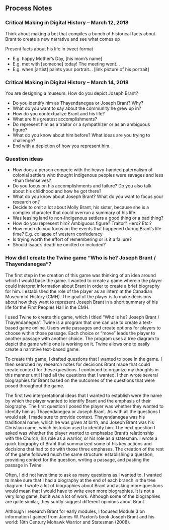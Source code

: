 
## Process Notes

### Critical Making in Digital History – March 12, 2018
Think about making a bot that compiles a bunch of historical facts about Brant to create a new narrative and see what comes up

Present facts about his life in tweet format
-	E.g. happy Mother’s Day, [his mom’s name]
-	E.g. met with [someone] today! The meeting went...
-	E.g. when [artist] paints your portrait… [link picture of his portrait]

### Critical Making in Digital History – March 14, 2018
You are designing a museum. How do you depict Joseph Brant?
-	Do you identify him as Thayendanegea or Joseph Brant? Why?
-	What do you want to say about the community he grew up in?
-	How do you contextualize Brant and his life?
-	What are his greatest accomplishments?
-	Do represent him as a traitor or a sympathizer or as an ambiguous figure?
-	What do you know about him before? What ideas are you trying to challenge?
-	End with a depiction of how you represent him.

### Question ideas
- How does a person compete with the heavy-handed paternalism of colonial settlers who thought Indigenous peoples were savages and less -than themselves?
-	Do you focus on his accomplishments and failure? Do you also talk about his childhood and how he got there? 
-	What do you know about Joseph Brant? What do you want to focus your research on?
-	Decide to omit a lot about Molly Brant, his sister, because she is a complex character that could overrun a summary of his life. 
-	Was leasing land to non-Indigenous settlers a good thing or a bad thing?
-	How do you represent him? Ambiguous figure? Traitor? Hero? Etc.?
-	How much do you focus on the events that happened during Brant’s life time? E.g. collapse of western confederacy
-	Is trying worth the effort of remembering or is it a failure?
-	Should Isaac’s death be omitted or included?

### How did I create the Twine game “Who is he? Joseph Brant / Thayendanegea”?

The first step in the creation of this game was thinking of an idea around which I would base the game. I wanted to create a game wherein the player could interpret information about Brant in order to create a brief biography for him. I established the role of the player as an intern at the Canadian Museum of History (CMH). The goal of the player is to make decisions about how they want to represent Joseph Brant in a short summary of his life for the First Peoples Hall in the CMH. 

I used Twine to create this game, which I titled “Who is he? Joseph Brant / Thayendanegea”. Twine is a program that one can use to create a text-based game online. Users write passages and create options for players to choose within those passage. Each choice or “move” leads the player to another passage with another choice. The program uses a tree diagram to depict the game while one is working on it. Twine allows one to easily create a narrative text-based game. 

To create this game, I drafted questions that I wanted to pose in the game. I then searched my research notes for decisions Brant made that could create context for these questions. I continued to organize my thoughts in this manner until I had all the questions that I wanted. I then wrote several biographies for Brant based on the outcomes of the questions that were posed throughout the game. 

The first two interpretational ideas that I wanted to establish were the name by which the player wanted to identify Brant and the emphasis of their biography. The first question I posed the player was whether they wanted to identify him as Thayendanegea or Joseph Brant. As with all the questions I would ask, I made sure to provide context. Thayendanegea was his traditional name, which he was given at birth, and Joseph Brant was his Christian name, which historian used to identify him. The next question I asked was whether the player wanted to emphasize Brant’s relationship with the Church, his role as a warrior, or his role as a statesman. I wrote a quick biography of Brant that summarized some of his key actions and decisions that had to do with those three emphases. The creation of the rest of the game followed much the same structure: establishing a question, providing context for the question, writing a passage, and pasting the passage in Twine. 

Often, I did not have time to ask as many questions as I wanted to. I wanted to make sure that I had a biography at the end of each branch in the tree diagram. I wrote a lot of biographies about Brant and asking more questions would mean that I would have to write even more biographies. It is not a very long game, but it was a lot of work. Although some of the biographies are quite similar, they subtly suggest different opinions about Brant.

Although I research Brant for early modules, I focused Module 3 on information I gained from James W. Paxton’s book Joseph Brant and his world: 18th Century Mohawk Warrior and Statesman (2008). 
